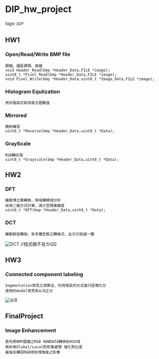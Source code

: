 # DIP_hw_project
###### tags: `DIP`


## HW1
    
### Open/Read/Write BMP file
    開檔、讀區標頭、寫檔
    void Header_Read(bmp *Header_Data,FILE *image);
    uint8_t *Pixel_Read(bmp *Header_Data,FILE *image);
    void Pixel_Write(bmp *Header_Data,uint8_t *Image_Data,FILE *image);
### Histogram Equlization
    用灰階函式取得直方圖數值
    
    
### Mirrored
    鏡射練習
    uint8_t *Reverse(bmp *Header_Data,uint8_t *Data);
### GrayScale
    RGB轉灰階
    uint8_t *Grayscale(bmp *Header_Data,uint8_t *Data);
## HW2

### DFT
    離散傅立葉轉換，時域轉頻域分析
    採用二維方式計算，減少空間複雜度
    uint8_t *DFT(bmp *Header_Data,uint8_t *Data);
### DCT
    離散餘弦轉換，有多種型態之轉換式，此次只挑選一種
![DCT](https://i.imgur.com/VzTOEMY.png)
    //程式碼不見ㄌQQ




## HW3

### Connected component labeling    
    Segmentation常見之演算法，利用增長的方式進行區塊化分
    使用的model常見有4/8之分
![4/8](https://i.imgur.com/6ECRNHf.png)
    
## FinalProject   

### Image Enhancement
    首先將BMP圖檔之RGB RAWDATA轉換到HSV域
    再利用Global/Local對影像處理 強化對比度
    最後反轉回RGB得到增強後之影像
    